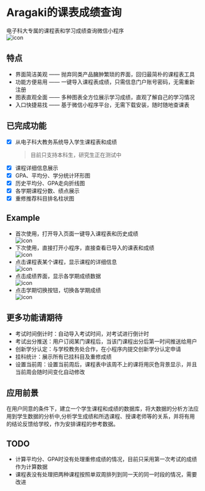 # Aragaki的课表成绩查询
 电子科大专属的课程表和学习成绩查询微信小程序  
 ![icon](https://github.com/Caoxiann/uestc_wxapp/blob/master/docs/bird.png?raw=true)
## 特点
- 界面简洁美观 —— 抛弃同类产品臃肿繁琐的界面，回归最简朴的课程表工具
- 功能方便易用 —— 一键导入课程表成绩，只需信息门户账号密码，无需重新注册
- 图表直观全面 —— 多种图表全方位展示学习成绩，直观了解自己的学习情况
- 入口快捷易找 —— 基于微信小程序平台，无需下载安装，随时随地查课表

## 已完成功能
- [x] 从电子科大教务系统导入学生课程表和成绩  
	> 目前只支持本科生，研究生正在测试中
- [x] 课程详细信息展示
- [x] GPA、平均分、学分统计环形图
- [x] 历史平均分、GPA走向折线图
- [x] 各学期课程分数、绩点展示
- [x] 重修推荐科目排名柱状图

## Example
* 首次使用，打开导入页面一键导入课程表和历史成绩  
	![icon](https://github.com/Caoxiann/uestc_wxapp/blob/master/docs/1.gif?raw=true)
* 下次使用，直接打开小程序，直接查看已导入的课表和成绩  
	![icon](https://github.com/Caoxiann/uestc_wxapp/blob/master/docs/2.gif?raw=true)
* 点击课程表某个课程，显示课程的详细信息  
	![icon](https://github.com/Caoxiann/uestc_wxapp/blob/master/docs/3.gif?raw=true)
* 点击成绩界面，显示各学期成绩数据  
	![icon](https://github.com/Caoxiann/uestc_wxapp/blob/master/docs/4.gif?raw=true)
* 点击学期切换按钮，切换各学期成绩  
	![icon](https://github.com/Caoxiann/uestc_wxapp/blob/master/docs/5.gif?raw=true)

## 更多功能请期待
* 考试时间倒计时：自动导入考试时间，对考试进行倒计时
* 考试出分推送：用户订阅某门课程后，当该门课程出分后第一时间推送给用户
* 创新学分认定：与学校教务处合作，在小程序内提交创新学分认定申请
* 挂科统计：展示所有已挂科目及重修成绩
* 设置当前周：设置当前周后，课程表中该周不上的课将用灰色背景显示，并且当前周会随时间变化自动修改

## 应用前景
在用户同意的条件下，建立一个学生课程和成绩的数据库，将大数据的分析方法应用到学生数据的分析中,分析学生成绩和所选课程、授课老师等的关系，并将有用的结论反馈给学校，作为安排课程的参考数据。

## TODO
* 计算平均分、GPA时没有处理重修成绩的情况，目前只采用第一次考试的成绩作为计算数据
* 课程表没有处理把两种课程按照单双周排列到同一天的同一时段的情况，需要改进



